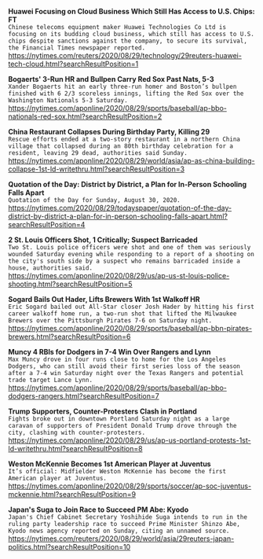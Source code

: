 **Huawei Focusing on Cloud Business Which Still Has Access to U.S. Chips: FT**\
`Chinese telecoms equipment maker Huawei Technologies Co Ltd is focusing on its budding cloud business, which still has access to U.S. chips despite sanctions against the company, to secure its survival, the Financial Times newspaper reported.`\
https://nytimes.com/reuters/2020/08/29/technology/29reuters-huawei-tech-cloud.html?searchResultPosition=1

**Bogaerts' 3-Run HR and Bullpen Carry Red Sox Past Nats, 5-3**\
`Xander Bogaerts hit an early three-run homer and Boston’s bullpen finished with 6 2/3 scoreless innings, lifting the Red Sox over the Washington Nationals 5-3 Saturday.`\
https://nytimes.com/aponline/2020/08/29/sports/baseball/ap-bbo-nationals-red-sox.html?searchResultPosition=2

**China Restaurant Collapses During Birthday Party, Killing 29**\
`Rescue efforts ended at a two-story restaurant in a northern China village that collapsed during an 80th birthday celebration for a resident, leaving 29 dead, authorities said Sunday. `\
https://nytimes.com/aponline/2020/08/29/world/asia/ap-as-china-building-collapse-1st-ld-writethru.html?searchResultPosition=3

**Quotation of the Day: District by District, a Plan for In-Person Schooling Falls Apart**\
`Quotation of the Day for Sunday, August 30, 2020.`\
https://nytimes.com/2020/08/29/todayspaper/quotation-of-the-day-district-by-district-a-plan-for-in-person-schooling-falls-apart.html?searchResultPosition=4

**2 St. Louis Officers Shot, 1 Critically; Suspect Barricaded**\
`Two St. Louis police officers were shot and one of them was seriously wounded Saturday evening while responding to a report of a shooting on the city's south side by a suspect who remains barricaded inside a house, authorities said.`\
https://nytimes.com/aponline/2020/08/29/us/ap-us-st-louis-police-shooting.html?searchResultPosition=5

**Sogard Bails Out Hader, Lifts Brewers With 1st Walkoff HR**\
`Eric Sogard bailed out All-Star closer Josh Hader by hitting his first career walkoff home run, a two-run shot that lifted the Milwaukee Brewers over the Pittsburgh Pirates 7-6 on Saturday night.`\
https://nytimes.com/aponline/2020/08/29/sports/baseball/ap-bbn-pirates-brewers.html?searchResultPosition=6

**Muncy 4 RBIs for Dodgers in 7-4 Win Over Rangers and Lynn**\
`Max Muncy drove in four runs close to home for the Los Angeles Dodgers, who can still avoid their first series loss of the season after a 7-4 win Saturday night over the Texas Rangers and potential trade target Lance Lynn. `\
https://nytimes.com/aponline/2020/08/29/sports/baseball/ap-bbo-dodgers-rangers.html?searchResultPosition=7

**Trump Supporters, Counter-Protesters Clash in Portland**\
`Fights broke out in downtown Portland Saturday night as a large caravan of supporters of President Donald Trump drove through the city, clashing with counter-protesters.`\
https://nytimes.com/aponline/2020/08/29/us/ap-us-portland-protests-1st-ld-writethru.html?searchResultPosition=8

**Weston McKennie Becomes 1st American Player at Juventus**\
`It’s official: Midfielder Weston McKennie has become the first American player at Juventus.`\
https://nytimes.com/aponline/2020/08/29/sports/soccer/ap-soc-juventus-mckennie.html?searchResultPosition=9

**Japan's Suga to Join Race to Succeed PM Abe: Kyodo**\
`Japan's Chief Cabinet Secretary Yoshihide Suga intends to run in the ruling party leadership race to succeed Prime Minister Shinzo Abe, Kyodo news agency reported on Sunday, citing an unnamed source.`\
https://nytimes.com/reuters/2020/08/29/world/asia/29reuters-japan-politics.html?searchResultPosition=10

